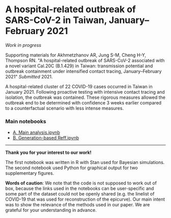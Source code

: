 # A hospital-related outbreak of SARS-CoV-2 in Taiwan, January–February 2021

*Work in progress*

Supporting materials for Akhmetzhanov AR, Jung S-M, Cheng H-Y, Thompson RN. "A hospital-related outbreak of SARS-CoV-2 associated with a novel variant Cal.20C (B.1.429) in Taiwan: transmission potential and outbreak containment under intensified contact tracing, January–February 2021" *Submitted* 2021.

A hospital-related cluster of 22 COVID-19 cases occurred in Taiwan in January 2021. Following proactive testing with intensive contact tracing and isolation, the outbreak was contained. These rigorous measures allowed the outbreak end to be determined with confidence 3 weeks earlier compared to a counterfactual scenario with less intense measures. 

### Main notebooks

* [A. Main analysis.ipynb](https://nbviewer.jupyter.org/github/aakhmetz/Taiwan-COVID19-end-of-outbreak-JanFeb2021/blob/main/scripts/Andrei/A.%20Main%20analysis.ipynb) 
* [B. Generation-based Reff.ipynb](https://nbviewer.jupyter.org/github/aakhmetz/Taiwan-COVID19-end-of-outbreak-JanFeb2021/blob/main/scripts/Andrei/B.%20Generation-based%20Reff.ipynb) 

---------
**Thank you for your interest to our work!** 

The first notebook was written in R with Stan used for Bayesian simulations. The second notebook used Python for graphical output for two supplementary figures.

**Words of caution**: We note that the code is not supposed to work out of box, because the links used in the notebooks can be user-specific and some part of the dataset could not be openly shared (e.g. the linelist of COVID-19 that was used for reconstruction of the epicurve). Our main intent was to show the relevance of the methods used in our paper. We are grateful for your understanding in advance.
